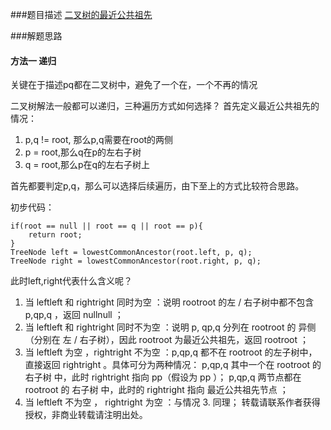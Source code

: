 ###题目描述
[二叉树的最近公共祖先](https://leetcode-cn.com/problems/lowest-common-ancestor-of-a-binary-tree/)

###解题思路

#### 方法一 递归

关键在于描述pq都在二叉树中，避免了一个在，一个不再的情况

二叉树解法一般都可以递归，三种遍历方式如何选择？
首先定义最近公共祖先的情况：
1. p,q != root, 那么p,q需要在root的两侧
2. p = root,那么q在p的左右子树
3. q = root,那么p在q的左右子树上

首先都要判定p,q，那么可以选择后续遍历，由下至上的方式比较符合思路。

初步代码：
```
if(root == null || root == q || root == p){
    return root;
}
TreeNode left = lowestCommonAncestor(root.left, p, q);
TreeNode right = lowestCommonAncestor(root.right, p, q);

```
此时left,right代表什么含义呢？
1. 当 leftleft 和 rightright 同时为空 ：说明 rootroot 的左 / 右子树中都不包含 p,qp,q ，返回 nullnull ；
2. 当 leftleft 和 rightright 同时不为空 ：说明 p, qp,q 分列在 rootroot 的 异侧 （分别在 左 / 右子树），因此 rootroot 为最近公共祖先，返回 rootroot ；
3. 当 leftleft 为空 ，rightright 不为空 ：p,qp,q 都不在 rootroot 的左子树中，直接返回 rightright 。具体可分为两种情况：
p,qp,q 其中一个在 rootroot 的 右子树 中，此时 rightright 指向 pp（假设为 pp ）；
p,qp,q 两节点都在 rootroot 的 右子树 中，此时的 rightright 指向 最近公共祖先节点 ；
4. 当 leftleft 不为空 ， rightright 为空 ：与情况 3. 同理；
转载请联系作者获得授权，非商业转载请注明出处。